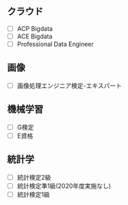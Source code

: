 ## クラウド
- [ ] ACP Bigdata
- [ ] ACE Bigdata
- [ ] Professional Data Engineer

## 画像
- [ ] 画像処理エンジニア検定-エキスパート

## 機械学習
- [ ] G検定
- [ ] E資格

## 統計学
- [ ] 統計検定2級
- [ ] 統計検定準1級(2020年度実施なし)
- [ ] 統計検定1級
